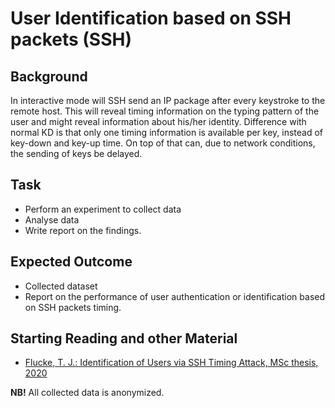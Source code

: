 # User Identification based on SSH packets (SSH)
## Background
In interactive mode will SSH send an IP package after every keystroke to
the remote host. This will reveal timing information on the typing pattern
of the user and might reveal information about his/her identity. Difference
with normal KD is that only one timing information is available per key,
instead of key-down and key-up time. On top of that can, due to network
conditions, the sending of keys be delayed.

## Task
- Perform an experiment to collect data
- Analyse data
- Write report on the findings.
## Expected Outcome
- Collected dataset
- Report on the performance of user authentication or identification based on SSH packets timing.
## Starting Reading and other Material
- [Flucke, T. J.: Identification of Users via SSH Timing Attack, MSc thesis, 2020](https://digitalcommons.calpoly.edu/cgi/viewcontent.cgi?article=3587&context=theses)

**NB!** All collected data is anonymized. 

